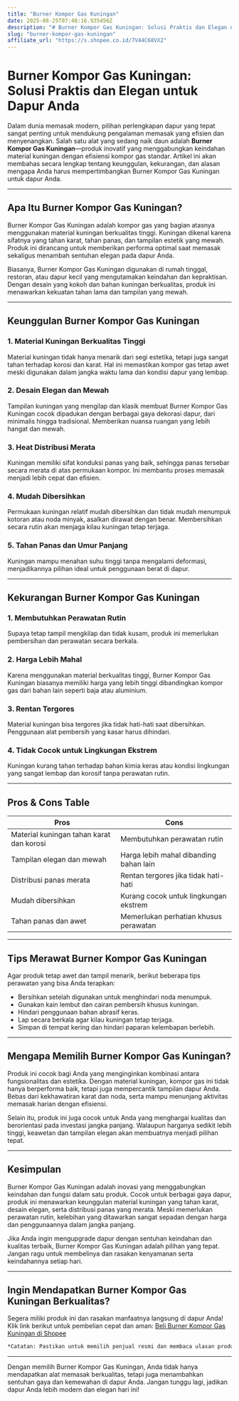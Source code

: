 ```yaml
---
title: "Burner Kompor Gas Kuningan"
date: 2025-08-25T07:48:16.935456Z
description: "# Burner Kompor Gas Kuningan: Solusi Praktis dan Elegan untuk Dapur Anda..."
slug: "burner-kompor-gas-kuningan"
affiliate_url: "https://s.shopee.co.id/7V44C68VX2"
---
```

# Burner Kompor Gas Kuningan: Solusi Praktis dan Elegan untuk Dapur Anda

Dalam dunia memasak modern, pilihan perlengkapan dapur yang tepat sangat penting untuk mendukung pengalaman memasak yang efisien dan menyenangkan. Salah satu alat yang sedang naik daun adalah **Burner Kompor Gas Kuningan**—produk inovatif yang menggabungkan keindahan material kuningan dengan efisiensi kompor gas standar. Artikel ini akan membahas secara lengkap tentang keunggulan, kekurangan, dan alasan mengapa Anda harus mempertimbangkan Burner Kompor Gas Kuningan untuk dapur Anda.

---

## Apa Itu Burner Kompor Gas Kuningan?

Burner Kompor Gas Kuningan adalah kompor gas yang bagian atasnya menggunakan material kuningan berkualitas tinggi. Kuningan dikenal karena sifatnya yang tahan karat, tahan panas, dan tampilan estetik yang mewah. Produk ini dirancang untuk memberikan performa optimal saat memasak sekaligus menambah sentuhan elegan pada dapur Anda. 

Biasanya, Burner Kompor Gas Kuningan digunakan di rumah tinggal, restoran, atau dapur kecil yang mengutamakan keindahan dan kepraktisan. Dengan desain yang kokoh dan bahan kuningan berkualitas, produk ini menawarkan kekuatan tahan lama dan tampilan yang mewah.

---

## Keunggulan Burner Kompor Gas Kuningan

### 1. Material Kuningan Berkualitas Tinggi
Material kuningan tidak hanya menarik dari segi estetika, tetapi juga sangat tahan terhadap korosi dan karat. Hal ini memastikan kompor gas tetap awet meski digunakan dalam jangka waktu lama dan kondisi dapur yang lembap.

### 2. Desain Elegan dan Mewah
Tampilan kuningan yang mengilap dan klasik membuat Burner Kompor Gas Kuningan cocok dipadukan dengan berbagai gaya dekorasi dapur, dari minimalis hingga tradisional. Memberikan nuansa ruangan yang lebih hangat dan mewah.

### 3. Heat Distribusi Merata
Kuningan memiliki sifat konduksi panas yang baik, sehingga panas tersebar secara merata di atas permukaan kompor. Ini membantu proses memasak menjadi lebih cepat dan efisien.

### 4. Mudah Dibersihkan
Permukaan kuningan relatif mudah dibersihkan dan tidak mudah menumpuk kotoran atau noda minyak, asalkan dirawat dengan benar. Membersihkan secara rutin akan menjaga kilau kuningan tetap terjaga.

### 5. Tahan Panas dan Umur Panjang
Kuningan mampu menahan suhu tinggi tanpa mengalami deformasi, menjadikannya pilihan ideal untuk penggunaan berat di dapur.

---

## Kekurangan Burner Kompor Gas Kuningan

### 1. Membutuhkan Perawatan Rutin
Supaya tetap tampil mengkilap dan tidak kusam, produk ini memerlukan pembersihan dan perawatan secara berkala.

### 2. Harga Lebih Mahal
Karena menggunakan material berkualitas tinggi, Burner Kompor Gas Kuningan biasanya memiliki harga yang lebih tinggi dibandingkan kompor gas dari bahan lain seperti baja atau aluminium.

### 3. Rentan Tergores
Material kuningan bisa tergores jika tidak hati-hati saat dibersihkan. Penggunaan alat pembersih yang kasar harus dihindari.

### 4. Tidak Cocok untuk Lingkungan Ekstrem
Kuningan kurang tahan terhadap bahan kimia keras atau kondisi lingkungan yang sangat lembap dan korosif tanpa perawatan rutin.

---

## Pros & Cons Table

| **Pros**                               | **Cons**                              |
|----------------------------------------|--------------------------------------|
| Material kuningan tahan karat dan korosi | Membutuhkan perawatan rutin        |
| Tampilan elegan dan mewah             | Harga lebih mahal dibanding bahan lain |
| Distribusi panas merata               | Rentan tergores jika tidak hati-hati |
| Mudah dibersihkan                     | Kurang cocok untuk lingkungan ekstrem |
| Tahan panas dan awet                  | Memerlukan perhatian khusus perawatan |

---

## Tips Merawat Burner Kompor Gas Kuningan

Agar produk tetap awet dan tampil menarik, berikut beberapa tips perawatan yang bisa Anda terapkan:

- Bersihkan setelah digunakan untuk menghindari noda menumpuk.
- Gunakan kain lembut dan cairan pembersih khusus kuningan.
- Hindari penggunaan bahan abrasif keras.
- Lap secara berkala agar kilau kuningan tetap terjaga.
- Simpan di tempat kering dan hindari paparan kelembapan berlebih.

---

## Mengapa Memilih Burner Kompor Gas Kuningan?

Produk ini cocok bagi Anda yang menginginkan kombinasi antara fungsionalitas dan estetika. Dengan material kuningan, kompor gas ini tidak hanya berperforma baik, tetapi juga mempercantik tampilan dapur Anda. Bebas dari kekhawatiran karat dan noda, serta mampu menunjang aktivitas memasak harian dengan efisiensi.

Selain itu, produk ini juga cocok untuk Anda yang menghargai kualitas dan berorientasi pada investasi jangka panjang. Walaupun harganya sedikit lebih tinggi, keawetan dan tampilan elegan akan membuatnya menjadi pilihan tepat.

---

## Kesimpulan

Burner Kompor Gas Kuningan adalah inovasi yang menggabungkan keindahan dan fungsi dalam satu produk. Cocok untuk berbagai gaya dapur, produk ini menawarkan keunggulan material kuningan yang tahan karat, desain elegan, serta distribusi panas yang merata. Meski memerlukan perawatan rutin, kelebihan yang ditawarkan sangat sepadan dengan harga dan penggunaannya dalam jangka panjang.

Jika Anda ingin mengupgrade dapur dengan sentuhan keindahan dan kualitas terbaik, Burner Kompor Gas Kuningan adalah pilihan yang tepat. Jangan ragu untuk membelinya dan rasakan kenyamanan serta keindahannya setiap hari.

---

## Ingin Mendapatkan Burner Kompor Gas Kuningan Berkualitas?

Segera miliki produk ini dan rasakan manfaatnya langsung di dapur Anda! Klik link berikut untuk pembelian cepat dan aman: [Beli Burner Kompor Gas Kuningan di Shopee](https://s.shopee.co.id/7V44C68VX2)

```markdown
*Catatan: Pastikan untuk memilih penjual resmi dan membaca ulasan produk sebelum melakukan pembelian.*
```

---

Dengan memilih Burner Kompor Gas Kuningan, Anda tidak hanya mendapatkan alat memasak berkualitas, tetapi juga menambahkan sentuhan gaya dan kemewahan di dapur Anda. Jangan tunggu lagi, jadikan dapur Anda lebih modern dan elegan hari ini!